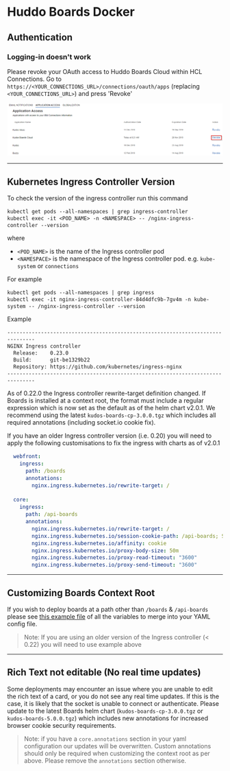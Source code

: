 # Huddo Boards Docker

## Authentication

### Logging-in doesn't work

Please revoke your OAuth access to Huddo Boards Cloud within HCL Connections.
Go to `https://<YOUR_CONNECTIONS_URL>/connections/oauth/apps` (replacing `<YOUR_CONNECTIONS_URL>`) and press 'Revoke'

![Application Access](/assets/connections/application-access.png)

---

## Kubernetes Ingress Controller Version

To check the version of the ingress controller run this command

    kubectl get pods --all-namespaces | grep ingress-controller
    kubectl exec -it <POD_NAME> -n <NAMESPACE> -- /nginx-ingress-controller --version

where

- `<POD_NAME>` is the name of the Ingress controller pod
- `<NAMESPACE>` is the namespace of the Ingress controller pod. e.g. `kube-system` or `connections`

For example

    kubectl get pods --all-namespaces | grep ingress
    kubectl exec -it nginx-ingress-controller-84d4dfc9b-7gv4m -n kube-system -- /nginx-ingress-controller --version

Example

    -------------------------------------------------------------------------------
    NGINX Ingress controller
      Release:    0.23.0
      Build:      git-be1329b22
      Repository: https://github.com/kubernetes/ingress-nginx
    -------------------------------------------------------------------------------

As of 0.22.0 the Ingress controller rewrite-target definition changed. If Boards is installed at a context root, the format must include a regular expression which is now set as the default as of the helm chart v2.0.1.  We recommend using the latest `kudos-boards-cp-3.0.0.tgz` which includes all required annotations (including socket.io cookie fix).

If you have an older Ingress controller version (i.e. 0.20) you will need to apply the following customisations to fix the ingress with charts as of v2.0.1

```yaml
  webfront:
    ingress:
      path: /boards
      annotations:
        nginx.ingress.kubernetes.io/rewrite-target: /

  core:
    ingress:
      path: /api-boards
      annotations:
        nginx.ingress.kubernetes.io/rewrite-target: /
        nginx.ingress.kubernetes.io/session-cookie-path: /api-boards; Secure
        nginx.ingress.kubernetes.io/affinity: cookie
        nginx.ingress.kubernetes.io/proxy-body-size: 50m
        nginx.ingress.kubernetes.io/proxy-read-timeout: "3600"
        nginx.ingress.kubernetes.io/proxy-send-timeout: "3600"
```

---

## Customizing Boards Context Root

If you wish to deploy boards at a path other than `/boards` & `/api-boards` please see [this example file](/assets/config/kubernetes/custom-context-root.yaml) of all the variables to merge into your YAML config file.

> Note: If you are using an older version of the Ingress controller (< 0.22) you will need to use example above

---

## Rich Text not editable (No real time updates)

Some deployments may encounter an issue where you are unable to edit the rich text of a card, or you do not see any real time updates.  If this is the case, it is likely that the socket is unable to connect or authenticate. Please update to the latest Boards helm chart (`kudos-boards-cp-3.0.0.tgz` or `kudos-boards-5.0.0.tgz`) which includes new annotations for increased browser cookie security requirements.

> Note: if you have a `core.annotations` section in your yaml configuration our updates will be overwritten. Custom annotations should only be required when customizing the context root as per above. Please remove the `annotations` section otherwise.
